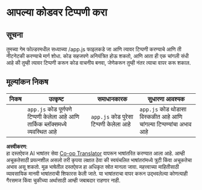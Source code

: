 <!--
CO_OP_TRANSLATOR_METADATA:
{
  "original_hash": "ccfcd8c2932761359fbaff3d6b01ace4",
  "translation_date": "2025-08-25T22:14:37+00:00",
  "source_file": "6-space-game/3-moving-elements-around/assignment.md",
  "language_code": "mr"
}
-->
# आपल्या कोडवर टिप्पणी करा

## सूचना

तुमच्या गेम फोल्डरमधील सध्याच्या /app.js फाइलकडे जा आणि त्यावर टिप्पणी करण्याचे आणि ती नीटनेटकी करण्याचे मार्ग शोधा. कोड सहजपणे अनियंत्रित होऊ शकतो, आणि आता ही एक चांगली संधी आहे की तुम्ही त्यावर टिप्पणी करून कोड वाचनीय बनवा, जेणेकरून तुम्ही नंतर त्याचा वापर करू शकाल.

## मूल्यांकन निकष

| निकष      | उत्कृष्ट                                                          | समाधानकारक                          | सुधारणा आवश्यक                                              |
| ---------- | ---------------------------------------------------------------- | ------------------------------------ | ----------------------------------------------------------- |
|            | `app.js` कोड पूर्णपणे टिप्पणी केलेला आहे आणि तार्किक ब्लॉक्समध्ये व्यवस्थित आहे | `app.js` कोड पुरेसा टिप्पणी केलेला आहे | `app.js` कोड थोडासा विस्कळीत आहे आणि चांगल्या टिप्पण्यांचा अभाव आहे |

**अस्वीकरण**:  
हा दस्तऐवज AI भाषांतर सेवा [Co-op Translator](https://github.com/Azure/co-op-translator) वापरून भाषांतरित करण्यात आला आहे. आम्ही अचूकतेसाठी प्रयत्नशील असलो तरी कृपया लक्षात ठेवा की स्वयंचलित भाषांतरांमध्ये त्रुटी किंवा अचूकतेचा अभाव असू शकतो. मूळ भाषेतील दस्तऐवज हा अधिकृत स्रोत मानला जावा. महत्त्वाच्या माहितीसाठी व्यावसायिक मानवी भाषांतराची शिफारस केली जाते. या भाषांतराचा वापर करून उद्भवलेल्या कोणत्याही गैरसमज किंवा चुकीच्या अर्थासाठी आम्ही जबाबदार राहणार नाही.